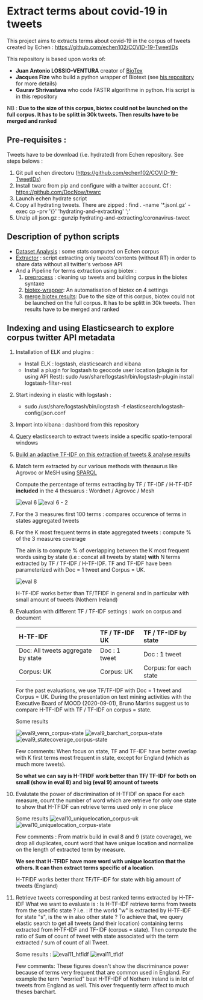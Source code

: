 # Extract terms about covid-19 in tweets

This project aims to extracts terms about covid-19 in the corpus of tweets created by Echen : https://github.com/echen102/COVID-19-TweetIDs

This repository is based upon works of:
* **Juan Antonio LOSSIO-VENTURA** creator of [BioTex](https://github.com/sifrproject/biotex/tree/master)
* **Jacques Fize** who build a python wrapper of Biotext (see [his repository](https://gitlab.irstea.fr/jacques.fize/biotex_python) for more details)
* **Gaurav Shrivastava** who code FASTR algorithme in python. His script is in this repository

NB : **Due to the size of this corpus, biotex could not be launched on the full corpus. It has to be splitt in 30k tweets. Then results have to be merged and ranked**

## Pre-requisites :
Tweets have to be download (i.e. hydrated) from Echen repository. See steps belows :
1. Git pull echen directoru (https://github.com/echen102/COVID-19-TweetIDs)
2. Install twarc from pip and configure with a twitter account. Cf : https://github.com/DocNow/twarc
3. Launch echen hydrate script
4. Copy all hydrating tweets. There are zipped :
        find . -name '*.jsonl.gz' -exec cp -prv '{}' 'hydrating-and-extracting' ';'
5. Unzip all json.gz :
        gunzip hydrating-and-extracting/coronavirus-tweet
        
   
## Description of python scripts
* [Dataset Analysis](COVID-19-TweetIDs-dataset-analyse.py) : some stats computed on Echen corpus
* [Extractor](COVID-19-TweetIDs-extractor.py) : script extracting only tweets'contents (without RT) in order to share data without all twitter's verbose API 
* And a Pipeline for terms extraction using biotex :
    1. [preprocess](COVID-19-TweetIDs-preprocess.py) : cleaning up tweets and building corpus in the biotex syntaxe
    2. [biotex-wrapper](COVID-19-TweetsIDS_biotex_wrapper.py): An automatisation of biotex on 4 settings
    3. [merge biotex results](COVID-19-TweetIDS-merge-biotex-results.py): Due to the size of this corpus, biotex could not be launched on the full corpus. It has to be splitt in 30k tweets. Then results have to be merged and ranked
    
## Indexing and using Elasticsearch to explore corpus twitter API metadata
1. Installation of ELK and plugins :
    * Install ELK : logstash, elasticsearch and kibana
    * Install a plugin for logstash to geocode user location (plugin is for using API Rest):
        sudo /usr/share/logstash/bin/logstash-plugin install logstash-filter-rest
2. Start indexing in elastic with logstash :
    * sudo /usr/share/logstash/bin/logstash -f elasticsearch/logstash-config/json.conf
3. Import into kibana : dashbord from this repository
4. [Query](elasticsearch/analyse/Elasticquery.md) elasticsearch to extract tweets inside a specific spatio-temporal windows
5. [Build an adaptive TF-IDF on this extraction of tweets & analyse results](COVID-19-TweetIDS-ES-Analyse.py)
6. Match term extracted by our various methods with thesaurus like Agrovoc or MeSH using [SPARQL](elasticsearch/analyse/sparqlquery.md)
    
    Compute the percentage of terms extracting by TF / TF-IDF / H-TF-IDF **included** in the 4 thesuarus : Wordnet / Agrovoc / Mesh
    
    ![eval 6](readme_ressources/thesaurus_coverage.png)
    ![eval 6 - 2](readme_ressources/venn_wordcloud.png)
7. For the 3 measures first 100 terms : compares occurence of terms in states aggregated tweets
8. For the K most frequent terms in state aggregated tweets : compute % of the 3 measures coverage

    The aim is to compute % of overlapping between the K most frequent words using by state (i.e : concat all tweets by state) **with** N terms extracted by TF / TF-IDF / H-TF-IDF.
    TF and TF-IDF have been parameterized with Doc = 1 tweet and Corpus = UK.
    
    ![eval 8](readme_ressources/barchcart_bystate.png "Evaluation of point 8")
    
    H-TF-IDF works better than TF/TFIDF in general and in particular with small amount of tweets (Nothern Ireland)
9. Evaluation with different TF / TF-IDF settings : work on corpus and document 

    | H-TF-IDF  |  TF / TF-IDF UK | TF / TF-IDF by state |
    |:---|:---|:---|
    | Doc: All tweets aggregate by state  | Doc : 1 tweet  | Doc : 1 tweet  |
    | Corpus: UK  | Corpus: UK  | Corpus: for each state  |
    
    For the past evaluations, we use TF/TF-IDF with Doc = 1 tweet and Corpus = UK. During the presentation on text mining activities with the Executive Board of MOOD (2020-09-01), Bruno Martins suggest us to compare H-TF-IDF with TF / TF-IDF on corpus = state.
    
    Some results
    
    ![eval9_venn_corpus-state](readme_ressources/eval9_venn_corpus-state.png "Venn wordcloud for corpus = state")
    ![eval9_barchart_corpus-state](readme_ressources/eval9_barchart_corpus-state.png "Barchart common or specific words by measure")
    ![eval9_statecoverage_corpus-state](readme_ressources/eval9_statecoverage_corpus-state.png "Barchart state coverage")
    
    Few comments: When focus on state, TF and TF-IDF have better overlap with K first terms most frequent in state, except for England (which as much more tweets).
    
    **So what we can say is H-TFIDF work better than TF/ TF-IDF for both on small (show in eval 8) and big (eval 9) amount of tweets** 
10. Evalutate the power of discrimination of H-TFIDF on space
    For each measure, count the number of word which are retrieve for only one state to show that H-TFIDF can retrieve terms used only in one place
    
    Some results
    ![eval10_uniquelocation_corpus-uk](readme_ressources/eval10_uniquelocation_corpus-uk.png "percentage of unique location for words extracted")
    ![eval10_uniquelocation_corpus-state](readme_ressources/eval10_uniquelocation_corpus-state.png "percentage of unique location for words extracted")
    
    Few comments :
    From matrix build in eval 8 and 9 (state coverage), we drop all duplicates, count word that have unique location and normalize on the length of extracted term by measure.
    
    **We see that H-TFIDF have more word with unique location that the others. It can then extract terms specific of a location**. 
    
    H-TFIDF works better thant TF/TF-IDF for state with big amount of tweets (England) 
11. Retrieve tweets corresponding at best ranked terms extracted by H-TF-IDF 
    What we want to evaluate is : Is H-TF-IDF retrieve terms from tweets from the specific state ? i.e. : if the world "w" is extracted by H-TF-IDF for state "s", is the w in also other state ?
    To achieve that, we query elastic search to get all tweets (and their location) containing terms extracted from H-TF-IDF and TF-IDF (corpus = state). Then compute the ratio of Sum of count of tweet with state associated with the term extracted / sum of count of all Tweet.
    
    Some results :
    ![eval11_htfidf](readme_ressources/eval11_nb_tweets_ratio_specific-on-all_states_HTFIDF.png)
    ![eval11_tfidf](readme_ressources/eval11_nb_tweets_ratio_specific-on-all_states_TF-IDF.png)
    
    Few comments:
    These figures doesn't show the discriminance power because of terms very frequent that are common used in England. For example  the term "worried" best H-TF-IDF of Nothern Ireland is in lot of tweets from England as well.
    This over frequently term affect to much theses barchart.
    